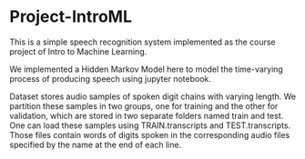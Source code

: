 # Project-IntroML
This is a simple speech recognition system implemented as the course project of Intro to Machine Learning.

We implemented a Hidden Markov Model here to model the time-varying process of producing speech using jupyter notebook.

Dataset stores audio samples of spoken digit chains with varying length. We partition these samples in two groups, one for training and the other for validation, which are stored in two separate folders named train and test. One can load these samples using TRAIN.transcripts and TEST.transcripts. Those files contain words of digits spoken in the corresponding audio files specified by the name at the end of each line.
